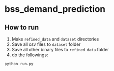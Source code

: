 # bss_demand_prediction

## How to run

1. Make `refined_data` and `dataset` directories 
2. Save all csv files to `dataset` folder
3. Save all other binary files to `refined_data` folder
4. do the followings:

```
python run.py
```


